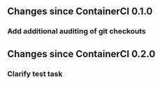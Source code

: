 ## Changes since ContainerCI 0.1.0

### Add additional auditing of git checkouts

## Changes since ContainerCI 0.2.0

### Clarify test task

